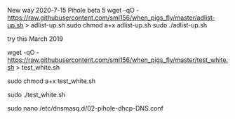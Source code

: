 New way 2020-7-15
Pihole beta 5
wget -qO - https://raw.githubusercontent.com/sml156/when_pigs_fly/master/adlist-up.sh > adlist-up.sh
sudo chmod a+x adlist-up.sh
sudo ./adlist-up.sh


try this March 2019

wget -qO - https://raw.githubusercontent.com/sml156/when_pigs_fly/master/test_white.sh > test_white.sh

sudo chmod a+x test_white.sh

sudo ./test_white.sh


sudo nano /etc/dnsmasq.d/02-pihole-dhcp-DNS.conf
